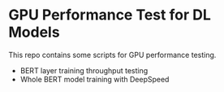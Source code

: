 # GPU Performance Test for DL Models

This repo contains some scripts for GPU performance testing. 
- BERT layer training throughput testing
- Whole BERT model training with DeepSpeed
